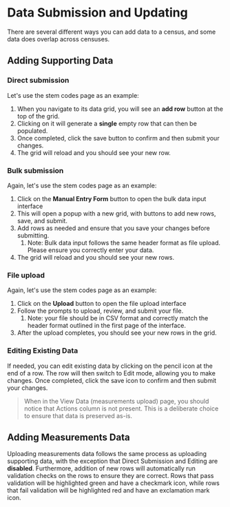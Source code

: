 # Data Submission and Updating

There are several different ways you can add data to a census, and some data does overlap across
censuses.

## Adding Supporting Data

### Direct submission

Let's use the stem codes page as an example:

1. When you navigate to its data grid, you will see an **add row** button at the top of the grid.
2. Clicking on it will generate a **single** empty row that can then be populated.
3. Once completed, click the save button to confirm and then submit your changes.
4. The grid will reload and you should see your new row.

### Bulk submission

Again, let's use the stem codes page as an example:

1. Click on the **Manual Entry Form** button to open the bulk data input interface
2. This will open a popup with a new grid, with buttons to add new rows, save, and submit.
3. Add rows as needed and ensure that you save your changes before submitting.
   1. Note: Bulk data input follows the same header format as file upload. Please ensure you
      correctly enter your data.
4. The grid will reload and you should see your new rows.

### File upload

Again, let's use the stem codes page as an example:

1. Click on the **Upload** button to open the file upload interface
2. Follow the prompts to upload, review, and submit your file.
   1. Note: your file should be in CSV format and correctly match the header format outlined in
      the first page of the interface.
3. After the upload completes, you should see your new rows in the grid.

### Editing Existing Data

If needed, you can edit existing data by clicking on the pencil icon at the end of a row. The
row will then switch to Edit mode, allowing you to make changes. Once completed, click the save
icon to confirm and then submit your changes.

> When in the View Data (measurements upload) page, you should notice that Actions column is not
> present. This is a
> deliberate choice to ensure that data is preserved as-is.

## Adding Measurements Data

Uploading measurements data follows the same process as uploading supporting data, with the
exception that Direct Submission and Editing are **disabled**. Furthermore, addition of new rows
will automatically run validation checks on the rows to ensure they are correct. Rows that pass
validation will be highlighted green and have a checkmark icon, while rows that fail validation
will be highlighted red and have an exclamation mark icon.
